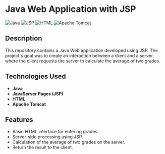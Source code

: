 # Java Web Application with JSP

![Java](https://img.shields.io/badge/Java-ED8B00?style=for-the-badge&logo=java&logoColor=white)
![JSP](https://img.shields.io/badge/JSP-007396?style=for-the-badge&logo=java&logoColor=white)
![HTML](https://img.shields.io/badge/HTML-239120?style=for-the-badge&logo=html5&logoColor=white)
![Apache Tomcat](https://img.shields.io/badge/Apache%20Tomcat-F8DC75?style=for-the-badge&logo=apache-tomcat&logoColor=black)

## Description

This repository contains a Java Web application developed using JSP. The project's goal was to create an interaction between a client and a server, where the client requests the server to calculate the average of two grades.

## Technologies Used

- **Java**
- **JavaServer Pages (JSP)**
- **HTML**
- **Apache Tomcat**

## Features

- Basic HTML interface for entering grades.
- Server-side processing using JSP.
- Calculation of the average of two grades on the server.
- Return the result to the client.



